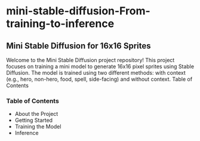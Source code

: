 # mini-stable-diffusion-From-training-to-inference

## Mini Stable Diffusion for 16x16 Sprites
Welcome to the Mini Stable Diffusion project repository! This project focuses on training a mini model to generate 16x16 pixel sprites using Stable Diffusion. The model is trained using two different methods: with context (e.g., hero, non-hero, food, spell, side-facing) and without context.
Table of Contents

### Table of Contents
- About the Project
- Getting Started
- Training the Model
- Inference
